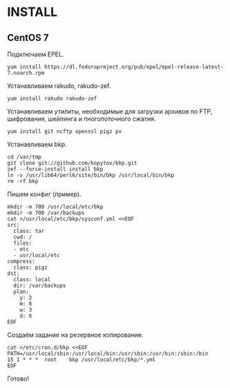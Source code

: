 # INSTALL

## CentOS 7

Подключаем EPEL.

    yum install https://dl.fedoraproject.org/pub/epel/epel-release-latest-7.noarch.rpm

Устанавливаем rakudo, rakudo-zef.

    yum install rakudo rakudo-zef
 
Устанавливаем утилиты, необходимые для загрузки архивов по FTP, шифрования, шейпинга и пногопоточного сжатия.

    yum install git ncftp openssl pigz pv

Устанавливаем bkp.

    cd /var/tmp
    git clone git://github.com/kopytov/bkp.git
    zef --force-install install bkp
    ln -s /usr/lib64/perl6/site/bin/bkp /usr/local/bin/bkp
    rm -rf bkp

Пишем конфиг (пример).

    mkdir -m 700 /usr/local/etc/bkp
    mkdir -m 700 /var/backups
    cat >/usr/local/etc/bkp/sysconf.yml <<EOF
    src:
      class: tar
      cwd: /
      files:
      - etc
      - usr/local/etc
    compress:
      class: pigz
    dst:
      class: local
      dir: /var/backups
      plan:
        y: 2
        m: 6
        w: 3
        d: 6
    EOF

Создаём задание на резервное копирование.

    cat >/etc/cron.d/bkp <<EOF
    PATH=/usr/local/sbin:/usr/local/bin:/usr/sbin:/usr/bin:/sbin:/bin
    15 1 * * *  root    bkp /usr/local/etc/bkp/*.yml
    EOF

Готово!
